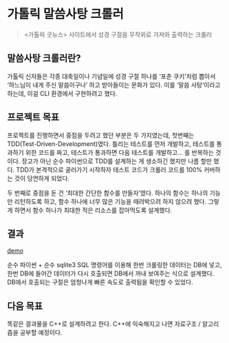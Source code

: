 # 가톨릭 말씀사탕 크롤러

> <가톨릭 굿뉴스> 사이트에서 성경 구절을 무작위로 가져와 출력하는 크롤러


## 말씀사탕 크롤러란?

가톨릭 신자들은 각종 대축일이나 기념일에 성경 구절 하나를 ‘포춘 쿠키’처럼 뽑아서 ‘하느님이 내게 주신 말씀이구나’ 하고 받아들이는 문화가 있다. 이를 ‘말씀 사탕’이라고 하는데, 이걸 CLI 환경에서 구현하려고 했다.


## 프로젝트 목표

프로젝트를 진행하면서 중점을 두려고 했던 부분은 두 가지였는데, 첫번째는 TDD(Test-Driven-Development)였다. 틀리는 테스트를 먼저 개발하고, 테스트를 통과하기 위한 코드를 짜고, 테스트가 통과하면 다음 테스트를 개발하고… 를 반복하는 것이다. 장고가 아닌 순수 파이썬으로 TDD를 설계하는 게 생소하긴 했지만 나름 할만 했다. TDD가 본격적으로 굴러가기 시작하자 테스트 코드가 크롤러 코드를 100% 커버하는 것이 당연하게 되었다.

두 번째로 중점을 둔 건 ‘최대한 간단한 함수를 만들자’였다. 하나의 함수는 하나의 기능만 리턴하도록 하고, 함수 하나에 너무 많은 기능을 때려박으려 하지 않으려 했다. 그렇게 하면서 함수 하나가 최대한 적은 리소스를 잡아먹도록 설계했다.

## 결과

[demo](./demo.gif)

순수 파이썬 + 순수 sqlite3 SQL 명령어를 이용해 한번 크롤링한 데이터는 DB에 넣고, 한번 DB에 들어간 데이터가 다시 호출되면 DB에서 꺼내 보여주는 식으로 설계했다. DB에서 호출되는 구절은 엄청나게 빠른 속도로 출력됨을 확인할 수 있었다.

## 다음 목표

똑같은 결과물을 C++로 설계하려고 한다. C++에 익숙해지고 나면 자료구조 / 알고리즘을 공부할 예정이다.
